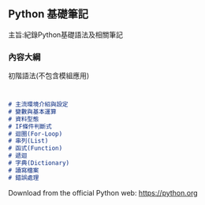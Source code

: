 ## Python 基礎筆記 

主旨:紀錄Python基礎語法及相關筆記


### 內容大綱

初階語法(不包含模組應用)

```markdown


# 主流環境介紹與設定
# 變數與基本運算
# 資料型態 
# IF條件判斷式
# 迴圈(For-Loop)
# 串列(List)
# 函式(Function)
# 遞迴
# 字典(Dictionary)
# 讀寫檔案
# 錯誤處理


```


Download from the official Python web: https://python.org


